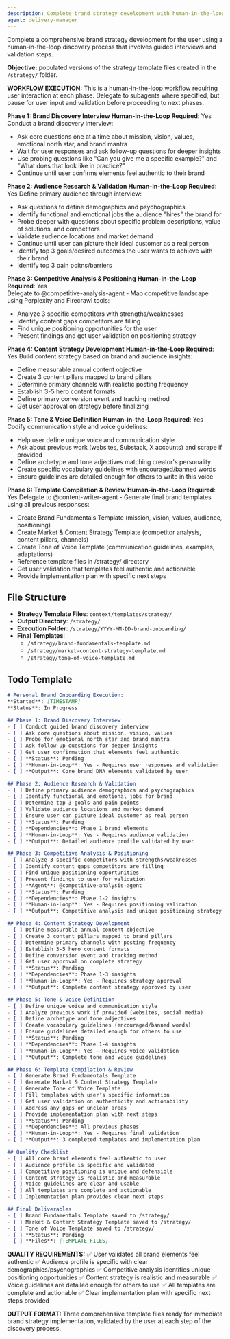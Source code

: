```yaml
---
description: Complete brand strategy development with human-in-the-loop discovery process
agent: delivery-manager
---
```

Complete a comprehensive brand strategy development for the user using a human-in-the-loop discovery process that involves guided interviews and validation steps.

**Objective:** populated versions of the strategy template files created in the `/strategy/` folder.

**WORKFLOW EXECUTION:**
This is a human-in-the-loop workflow requiring user interaction at each phase. Delegate to subagents where specified, but pause for user input and validation before proceeding to next phases.

**Phase 1: Brand Discovery Interview**
**Human-in-the-Loop Required**: Yes
Conduct a brand discovery interview:
- Ask core questions one at a time about mission, vision, values, emotional north star, and brand mantra
- Wait for user responses and ask follow-up questions for deeper insights
- Use probing questions like "Can you give me a specific example?" and "What does that look like in practice?"
- Continue until user confirms elements feel authentic to their brand

**Phase 2: Audience Research & Validation** 
**Human-in-the-Loop Required**: Yes
Define primary audience through interview:
- Ask questions to define demographics and psychographics
- Identify functional and emotional jobs the audience "hires" the brand for
- Probe deeper with questions about specific problem descriptions, value of solutions, and competitors
- Validate audience locations and market demand
- Continue until user can picture their ideal customer as a real person
- Identify top 3 goals/desired outcomes the user wants to achieve with their brand
- Identify top 3 pain poitns/barriers

**Phase 3: Competitive Analysis & Positioning**
**Human-in-the-Loop Required**: Yes  
Delegate to @competitive-analysis-agent - Map competitive landscape using Perplexity and Firecrawl tools:
- Analyze 3 specific competitors with strengths/weaknesses
- Identify content gaps competitors are filling
- Find unique positioning opportunities for the user
- Present findings and get user validation on positioning strategy

**Phase 4: Content Strategy Development**
**Human-in-the-Loop Required**: Yes
Build content strategy based on brand and audience insights:
- Define measurable annual content objective
- Create 3 content pillars mapped to brand pillars
- Determine primary channels with realistic posting frequency
- Establish 3-5 hero content formats
- Define primary conversion event and tracking method
- Get user approval on strategy before finalizing

**Phase 5: Tone & Voice Definition**
**Human-in-the-Loop Required**: Yes
Codify communication style and voice guidelines:
- Help user define unique voice and communication style
- Ask about previous work (websites, Substack, X accounts) and scrape if provided
- Define archetype and tone adjectives matching creator's personality
- Create specific vocabulary guidelines with encouraged/banned words
- Ensure guidelines are detailed enough for others to write in this voice

**Phase 6: Template Compilation & Review**
**Human-in-the-Loop Required**: Yes
Delegate to @content-writer-agent - Generate final brand templates using all previous responses:
- Create Brand Fundamentals Template (mission, vision, values, audience, positioning)
- Create Market & Content Strategy Template (competitor analysis, content pillars, channels)
- Create Tone of Voice Template (communication guidelines, examples, adaptations)
- Reference template files in /strategy/ directory
- Get user validation that templates feel authentic and actionable
- Provide implementation plan with specific next steps

## File Structure
- **Strategy Template Files**: `context/templates/strategy/`
- **Output Directory**: `/strategy/`
- **Execution Folder**: `/strategy/YYYY-MM-DD-brand-onboarding/`
- **Final Templates**: 
  - `/strategy/brand-fundamentals-template.md`
  - `/strategy/market-content-strategy-template.md`
  - `/strategy/tone-of-voice-template.md`

## Todo Template
```markdown
# Personal Brand Onboarding Execution:
**Started**: [TIMESTAMP]  
**Status**: In Progress

## Phase 1: Brand Discovery Interview
- [ ] Conduct guided brand discovery interview
- [ ] Ask core questions about mission, vision, values
- [ ] Probe for emotional north star and brand mantra
- [ ] Ask follow-up questions for deeper insights
- [ ] Get user confirmation that elements feel authentic
- [ ] **Status**: Pending
- [ ] **Human-in-Loop**: Yes - Requires user responses and validation
- [ ] **Output**: Core brand DNA elements validated by user

## Phase 2: Audience Research & Validation
- [ ] Define primary audience demographics and psychographics
- [ ] Identify functional and emotional jobs for brand
- [ ] Determine top 3 goals and pain points
- [ ] Validate audience locations and market demand
- [ ] Ensure user can picture ideal customer as real person
- [ ] **Status**: Pending
- [ ] **Dependencies**: Phase 1 brand elements
- [ ] **Human-in-Loop**: Yes - Requires audience validation
- [ ] **Output**: Detailed audience profile validated by user

## Phase 3: Competitive Analysis & Positioning
- [ ] Analyze 3 specific competitors with strengths/weaknesses
- [ ] Identify content gaps competitors are filling
- [ ] Find unique positioning opportunities
- [ ] Present findings to user for validation
- [ ] **Agent**: @competitive-analysis-agent
- [ ] **Status**: Pending
- [ ] **Dependencies**: Phase 1-2 insights
- [ ] **Human-in-Loop**: Yes - Requires positioning validation
- [ ] **Output**: Competitive analysis and unique positioning strategy

## Phase 4: Content Strategy Development
- [ ] Define measurable annual content objective
- [ ] Create 3 content pillars mapped to brand pillars
- [ ] Determine primary channels with posting frequency
- [ ] Establish 3-5 hero content formats
- [ ] Define conversion event and tracking method
- [ ] Get user approval on complete strategy
- [ ] **Status**: Pending
- [ ] **Dependencies**: Phase 1-3 insights
- [ ] **Human-in-Loop**: Yes - Requires strategy approval
- [ ] **Output**: Complete content strategy approved by user

## Phase 5: Tone & Voice Definition
- [ ] Define unique voice and communication style
- [ ] Analyze previous work if provided (websites, social media)
- [ ] Define archetype and tone adjectives
- [ ] Create vocabulary guidelines (encouraged/banned words)
- [ ] Ensure guidelines detailed enough for others to use
- [ ] **Status**: Pending
- [ ] **Dependencies**: Phase 1-4 insights
- [ ] **Human-in-Loop**: Yes - Requires voice validation
- [ ] **Output**: Complete tone and voice guidelines

## Phase 6: Template Compilation & Review
- [ ] Generate Brand Fundamentals Template
- [ ] Generate Market & Content Strategy Template  
- [ ] Generate Tone of Voice Template
- [ ] Fill templates with user's specific information
- [ ] Get user validation on authenticity and actionability
- [ ] Address any gaps or unclear areas
- [ ] Provide implementation plan with next steps
- [ ] **Status**: Pending
- [ ] **Dependencies**: All previous phases
- [ ] **Human-in-Loop**: Yes - Requires final validation
- [ ] **Output**: 3 completed templates and implementation plan

## Quality Checklist
- [ ] All core brand elements feel authentic to user
- [ ] Audience profile is specific and validated
- [ ] Competitive positioning is unique and defensible
- [ ] Content strategy is realistic and measurable
- [ ] Voice guidelines are clear and usable
- [ ] All templates are complete and actionable
- [ ] Implementation plan provides clear next steps

## Final Deliverables
- [ ] Brand Fundamentals Template saved to /strategy/
- [ ] Market & Content Strategy Template saved to /strategy/
- [ ] Tone of Voice Template saved to /strategy/
- [ ] **Status**: Pending
- [ ] **Files**: [TEMPLATE_FILES]


```

**QUALITY REQUIREMENTS:**
✅ User validates all brand elements feel authentic
✅ Audience profile is specific with clear demographics/psychographics
✅ Competitive analysis identifies unique positioning opportunities
✅ Content strategy is realistic and measurable
✅ Voice guidelines are detailed enough for others to use
✅ All templates are complete and actionable
✅ Clear implementation plan with specific next steps provided

**OUTPUT FORMAT:**
Three comprehensive template files ready for immediate brand strategy implementation, validated by the user at each step of the discovery process.